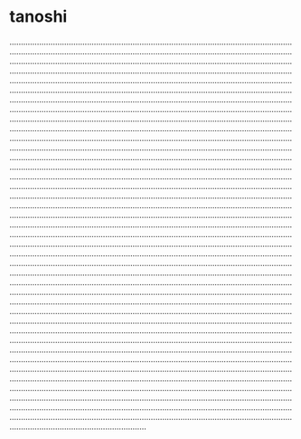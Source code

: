 # tanoshi
............................................................................................................................................................................................................................................................................................................................................................................................................................................................................................................................................................................................................................................................................................................................................................................................................................................................................................................................................................................................................................................................................................................................................................................................................................................................................................................................................................................................................................................................................................................................................................................................................................................................................................................................................................................................................................................................................................................................................................................................................................................................................................................................................................................................................................................................................................................................................................................................................................................................................................................................................................................................................................................................................................................................................................................................................................................................................................................................................................................................................................................................................................................................................................................................................................................................................................................................................................................................................................................................................................................................................................................................................................................................................................................................................................................................................................................................................................................................................................................................................................................................................................................................................................................................................................................................................................................................................................................................................................................................................................................................................................................................................................................................................................................................................................................................................................................................................................................................................................................................................................................................................................................................................................................................................................